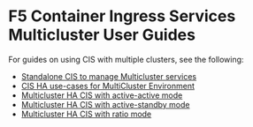 F5 Container Ingress Services Multicluster User Guides
========================================================

For guides on using CIS with multiple clusters, see the following:

* [Standalone CIS to manage Multicluster services](https://github.com/f5devcentral/f5-cis-docs/blob/main/multicluster_user_guides/Standalone/README.md)
* [CIS HA use-cases for MultiCluster Environment](https://github.com/f5devcentral/f5-cis-docs/tree/main/multicluster_user_guides/CIS%20HA/README.md)
* [Multicluster HA CIS with active-active mode](https://github.com/f5devcentral/f5-cis-docs/blob/main/multicluster_user_guides/CIS%20HA/Active-Active/README.md)
* [Multicluster HA CIS with active-standby mode](https://github.com/f5devcentral/f5-cis-docs/blob/main/multicluster_user_guides/CIS%20HA/Active-Standby/README.md)
* [Multicluster HA CIS with ratio mode](https://github.com/f5devcentral/f5-cis-docs/blob/main/multicluster_user_guides/CIS%20HA/ratio/README.md)